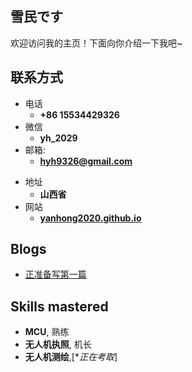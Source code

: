 ## 雪民です

欢迎访问我的主页！下面向你介绍一下我吧\~

<!-- .slide -->

## 联系方式

* 电话
  * **+86 15534429326**
* 微信
  * **yh_2029**
* 邮箱:
  * **hyh9326@gmail.com**

<!-- .slide vertical=true -->

* 地址
  * **山西省**
* 网站
  * **[yanhong2020.github.io](https://yanhong2020.github.io/)**

<!-- .slide -->

## Blogs

* [正准备写第一篇](yanhong2020.github.io)

<!-- .slide -->

## Skills mastered

<!-- .slide vertical=true -->

  * **MCU**, 熟练
  * **无人机执照**, 机长
  * **无人机测绘**,[**正在考取*]
